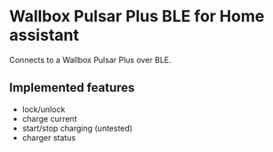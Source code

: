 # Wallbox Pulsar Plus BLE for Home assistant
Connects to a Wallbox Pulsar Plus over BLE.

## Implemented features
 - lock/unlock
 - charge current
 - start/stop charging (untested)
 - charger status
